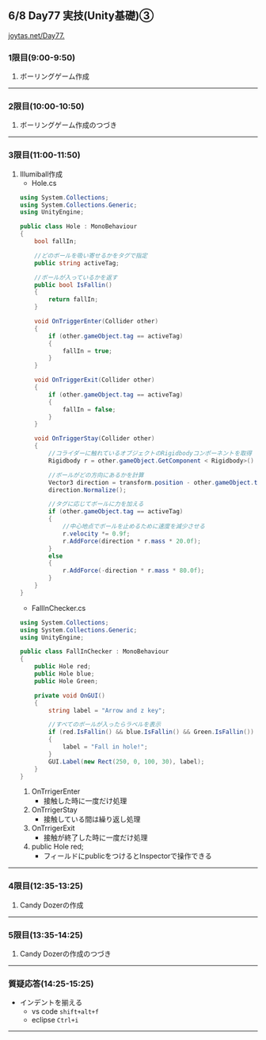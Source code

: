## 6/8 Day77 実技(Unity基礎)③
[joytas.net/Day77.](https://joytas.net/%e8%a8%93%e7%b7%b4/day76-2)
### 1限目(9:00-9:50)
1. ボーリングゲーム作成
---
### 2限目(10:00-10:50)
1. ボーリングゲーム作成のつづき
---
### 3限目(11:00-11:50)
1. Illumiball作成
	- Hole.cs
	~~~c#
	using System.Collections;
	using System.Collections.Generic;
	using UnityEngine;

	public class Hole : MonoBehaviour
	{
		bool fallIn;
	
		//どのボールを吸い寄せるかをタグで指定
		public string activeTag;

		//ボールが入っているかを返す
		public bool IsFallin()
		{
			return fallIn;
		}

		void OnTriggerEnter(Collider other)
		{
			if (other.gameObject.tag == activeTag)
			{
				fallIn = true;
			}
		}

		void OnTriggerExit(Collider other)
		{
			if (other.gameObject.tag == activeTag)
			{
				fallIn = false;
			}
		}

		void OnTriggerStay(Collider other)
		{
			//コライダーに触れているオブジェクトのRigidbodyコンポーネントを取得
			Rigidbody r = other.gameObject.GetComponent < Rigidbody>() ;

			//ボールがどの方向にあるかを計算
			Vector3 direction = transform.position - other.gameObject.transform.position;
			direction.Normalize();

			//タグに応じてボールに力を加える
			if (other.gameObject.tag == activeTag)
			{
				//中心地点でボールを止めるために速度を減少させる
				r.velocity *= 0.9f;
				r.AddForce(direction * r.mass * 20.0f);
			}
			else
			{
				r.AddForce(-direction * r.mass * 80.0f);
			}
		}
	}
	~~~
	- FallInChecker.cs
	~~~c#
	using System.Collections;
	using System.Collections.Generic;
	using UnityEngine;

	public class FallInChecker : MonoBehaviour
	{
		public Hole red;
		public Hole blue;
		public Hole Green;

		private void OnGUI()
		{
			string label = "Arrow and z key";

			//すべてのボールが入ったらラベルを表示
			if (red.IsFallin() && blue.IsFallin() && Green.IsFallin())
			{
				label = "Fall in hole!";
			}
			GUI.Label(new Rect(250, 0, 100, 30), label);
		}
	}
	~~~
	1. OnTrrigerEnter
		- 接触した時に一度だけ処理
	1. OnTrrigerStay
		- 接触している間は繰り返し処理
	1. OnTrrigerExit
		- 接触が終了した時に一度だけ処理
	1. public Hole red;
		- フィールドにpublicをつけるとInspectorで操作できる
---
### 4限目(12:35-13:25)
1. Candy Dozerの作成
---
### 5限目(13:35-14:25)
1. Candy Dozerの作成のつづき
---
### 質疑応答(14:25-15:25)
- インデントを揃える
	- vs code `shift+alt+f`
	- eclipse `Ctrl+i`
---
